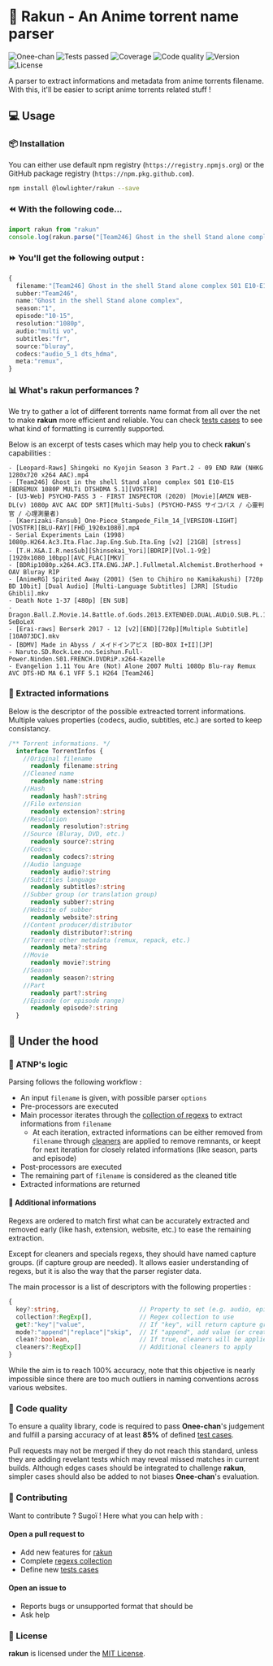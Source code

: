 # 🦝 Rakun - An Anime torrent name parser

![Onee-chan](https://github.com/lowlighter/rakun/workflows/Onee-chan/badge.svg) ![Tests passed](https://badges.lecoq.io/rakun.tests) ![Coverage](https://img.shields.io/endpoint?url=https%3A%2F%2Fbadges.lecoq.io%2Frakun%2Fcoverage) ![Code quality](https://img.shields.io/codacy/grade/114dbe0608b14b6a8e92163a6dffc9b4/master?labelColor=2F3338&link=https://app.codacy.com/manual/simon.lecoq/rakun) ![Version](https://img.shields.io/github/package-json/v/lowlighter/rakun?labelColor=2F3338) ![License](https://img.shields.io/github/license/lowlighter/rakun?labelColor=2F3338)

A parser to extract informations and metadata from anime torrents filename.
With this, it'll be easier to script anime torrents related stuff !

## 💻 Usage

### 📦 Installation

You can either use default npm registry (`https://registry.npmjs.org`) or the GitHub package registry (`https://npm.pkg.github.com`).
```bash
npm install @lowlighter/rakun --save
```

### ⏪ With the following code...

```typescript
import rakun from "rakun"
console.log(rakun.parse("[Team246] Ghost in the shell Stand alone complex S01 E10-E15 [BDREMUX 1080P MULTi DTSHDMA 5.1][VOSTFR]"))
```

### ⏩ You'll get the following output :

```typescript
{
  filename:"[Team246] Ghost in the shell Stand alone complex S01 E10-E15 [BDREMUX 1080P MULTi DTSHDMA 5.1][VOSTFR]",
  subber:"Team246",
  name:"Ghost in the shell Stand alone complex",
  season:"1",
  episode:"10-15",
  resolution:"1080p",
  audio:"multi vo",
  subtitles:"fr",
  source:"bluray",
  codecs:"audio_5_1 dts_hdma",
  meta:"remux",
}
```

### 📊 What's rakun performances ?

We try to gather a lot of different torrents name format from all over the net to make **rakun** more efficient and reliable.
You can check [tests cases](https://github.com/lowlighter/rakun/tree/master/tests/cases) to see what kind of formatting is currently supported.

Below is an excerpt of tests cases which may help you to check **rakun**'s capabilities :
```text
- [Leopard-Raws] Shingeki no Kyojin Season 3 Part.2 - 09 END RAW (NHKG 1280x720 x264 AAC).mp4
- [Team246] Ghost in the shell Stand alone complex S01 E10-E15 [BDREMUX 1080P MULTi DTSHDMA 5.1][VOSTFR]
- [U3-Web] PSYCHO-PASS 3 - FIRST INSPECTOR (2020) [Movie][AMZN WEB-DL(v) 1080p AVC AAC DDP SRT][Multi-Subs] (PSYCHO-PASS サイコパス / 心靈判官 / 心理測量者)
- [Kaerizaki-Fansub]_One-Piece_Stampede_Film_14_[VERSION-LIGHT][VOSTFR][BLU-RAY][FHD_1920x1080].mp4
- Serial Experiments Lain (1998) 1080p.H264.Ac3.Ita.Flac.Jap.Eng.Sub.Ita.Eng [v2] [21GB] [stress]
- [T.H.X&A.I.R.nesSub][Shinsekai_Yori][BDRIP][Vol.1-9全][1920x1080_10bpp][AVC_FLAC][MKV]
- [BDRip1080p.x264.AC3.ITA.ENG.JAP.].Fullmetal.Alchemist.Brotherhood + OAV Bluray RIP
- [AnimeRG] Spirited Away (2001) (Sen to Chihiro no Kamikakushi) [720p BD 10bit] [Dual Audio] [Multi-Language Subtitles] [JRR] [Studio Ghibli].mkv
- Death Note 1-37 [480p] [EN SUB]
- Dragon.Ball.Z.Movie.14.Battle.of.Gods.2013.EXTENDED.DUAL.AUDiO.SUB.PL.1080p.BluRay.REMUX.AVC.TrueHD.5.1-SeBoLeX
- [Erai-raws] Berserk 2017 - 12 [v2][END][720p][Multiple Subtitle][10A073DC].mkv
- [BDMV] Made in Abyss / メイドインアビス [BD-BOX I+II][JP]
- Naruto.SD.Rock.Lee.no.Seishun.Full-Power.Ninden.S01.FRENCH.DVDRiP.x264-Kazelle
- Evangelion 1.11 You Are (Not) Alone 2007 Multi 1080p Blu-ray Remux AVC DTS-HD MA 6.1 VFF 5.1 H264 [Team246]
```

### 📑 Extracted informations

Below is the descriptor of the possible extreacted torrent informations.
Multiple values properties (codecs, audio, subtitles, etc.) are sorted to keep consistancy.

```typescript
/** Torrent informations. */
  interface TorrentInfos {
    //Original filename
      readonly filename:string
    //Cleaned name
      readonly name:string
    //Hash
      readonly hash?:string
    //File extension
      readonly extension?:string
    //Resolution
      readonly resolution?:string
    //Source (Bluray, DVD, etc.)
      readonly source?:string
    //Codecs
      readonly codecs?:string
    //Audio language
      readonly audio?:string
    //Subtitles language
      readonly subtitles?:string
    //Subber group (or translation group)
      readonly subber?:string
    //Website of subber
      readonly website?:string
    //Content producer/distributor
      readonly distributor?:string
    //Torrent other metadata (remux, repack, etc.)
      readonly meta?:string
    //Movie
      readonly movie?:string
    //Season
      readonly season?:string
    //Part
      readonly part?:string
    //Episode (or episode range)
      readonly episode?:string
  }
```

## 🔧 Under the hood

### 🧬 ATNP's logic

Parsing follows the following workflow :
* An input `filename` is given, with possible parser `options`
* Pre-processors are executed
* Main processor iterates through the [collection of regexs](https://github.com/lowlighter/rakun/tree/master/src/regexs) to extract informations from `filename`
  * At each iteration, extracted informations can be either removed from `filename` through [cleaners](https://github.com/lowlighter/rakun/blob/master/src/regexs/cleaners.ts) are applied to remove remnants, or keept for next iteration for closely related informations (like season, parts and episode)
* Post-processors are executed
* The remaining part of `filename` is considered as the cleaned title
* Extracted informations are returned

#### 📰 Additional informations

Regexs are ordered to match first what can be accurately extracted and removed early (like hash, extension, website, etc.) to ease the remaining extraction.

Except for cleaners and specials regexs, they should have named capture groups. (if capture group are needed). It allows easier understanding of regexs, but it is also the way that the parser register data. 

The main processor is a list of descriptors with the following properties :
```typescript
{
  key?:string,                      // Property to set (e.g. audio, episode, meta, etc..)
  collection?:RegExp[],             // Regex collection to use
  get?:"key"|"value",               // If "key", will return capture group's name ; if "value", will return capture group's value
  mode?:"append"|"replace"|"skip",  // If "append", add value (or create) to property ; if "replace", replace property ; if "skip", skip if property already defined
  clean?:boolean,                   // If true, cleaners will be applied at the end of the iteration
  cleaners?:RegExp[]                // Additional cleaners to apply
}
```

While the aim is to reach 100% accuracy, note that this objective is nearly impossible since there are too much outliers in naming conventions across various websites.

### 🏅 Code quality

To ensure a quality library, code is required to pass **Onee-chan**'s judgement and fulfill a parsing accuracy of at least **85%** of defined [test cases](https://github.com/lowlighter/rakun/tree/master/tests/cases).

Pull requests may not be merged if they do not reach this standard, unless they are adding revelant tests which may reveal missed matches in current builds. Although edges cases should be integrated to challenge **rakun**, simpler cases should also be added to not biases **Onee-chan**'s evaluation.

### 💪 Contributing

Want to contribute ? Sugoï ! Here what you can help with :

#### Open a pull request to
  - Add new features for [rakun](https://github.com/lowlighter/rakun/tree/master/src)
  - Complete [regexs collection](https://github.com/lowlighter/rakun/tree/master/src/regexs)
  - Define new [tests cases](https://github.com/lowlighter/rakun/tree/master/tests/cases)

#### Open an issue to
  - Reports bugs or unsupported format that should be
  - Ask help

### 🧾 License

**rakun** is licensed under the [MIT License](https://github.com/lowlighter/rakun/blob/master/LICENSE).




